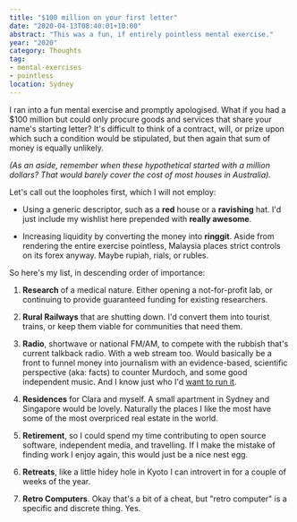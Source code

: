 ```yaml
---
title: "$100 million on your first letter"
date: "2020-04-13T08:40:01+10:00"
abstract: "This was a fun, if entirely pointless mental exercise."
year: "2020"
category: Thoughts
tag:
- mental-exercises
- pointless
location: Sydney
---
```

I ran into a fun mental exercise and promptly apologised. What if you had a $100 million but could only procure goods and services that share your name's starting letter? It's difficult to think of a contract, will, or prize upon which such a condition would be stipulated, but then again that sum of money is equally unlikely.

*(As an aside, remember when these hypothetical started with a million dollars? That would barely cover the cost of most houses in Australia).*

Let's call out the loopholes first, which I will not employ:

* Using a generic descriptor, such as a **red** house or a **ravishing** hat. I'd just include my wishlist here prepended with **really awesome**.

* Increasing liquidity by converting the money into **ringgit**. Aside from rendering the entire exercise pointless, Malaysia places strict controls on its forex anyway. Maybe rupiah, rials, or rubles.

So here's my list, in descending order of importance:

1. **Research** of a medical nature. Either opening a not-for-profit lab, or continuing to provide guaranteed funding for existing researchers.

2. **Rural Railways** that are shutting down. I'd convert them into tourist trains, or keep them viable for communities that need them.

3. **Radio**, shortwave or national FM/AM, to compete with the rubbish that's current talkback radio. With a web stream too. Would basically be a front to funnel money into journalism with an evidence-based, scientific perspective (aka: facts) to counter Murdoch, and some good independent music. And I know just who I'd [want to run it](https://jimkloss.com).

3. **Residences** for Clara and myself. A small apartment in Sydney and Singapore would be lovely. Naturally the places I like the most have some of the most overpriced real estate in the world.

4. **Retirement**, so I could spend my time contributing to open source software, independent media, and travelling. If I make the mistake of finding work I enjoy again, this would just be a nice nest egg.

5. **Retreats**, like a little hidey hole in Kyoto I can introvert in for a couple of weeks of the year.

6. **Retro Computers**. Okay that's a bit of a cheat, but "retro computer" is a specific and discrete thing. Yes.
